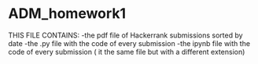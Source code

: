 # ADM_homework1

THIS FILE CONTAINS:
-the pdf file of Hackerrank submissions sorted by date
-the .py file with the code of every submission
-the ipynb file with the code of every submission ( it the same file but with a different extension)
